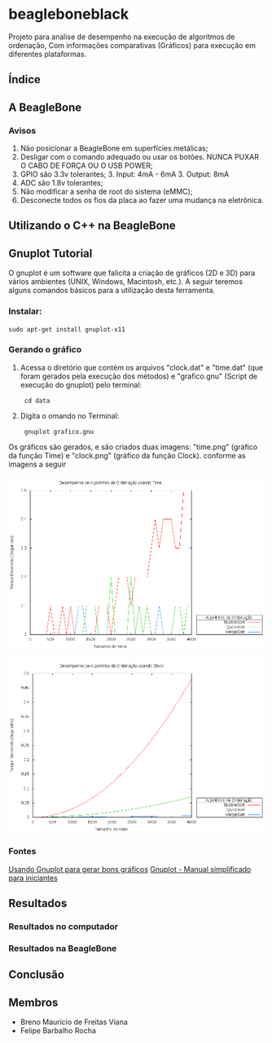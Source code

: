 # beagleboneblack #

Projeto para analise de desempenho na execução de algoritmos de ordenação, Com informações comparativas (Gráficos) para execução em diferentes plataformas.

## Índice ##

## A BeagleBone ##

### Avisos ###

1. Não posicionar a BeagleBone em superfícies metálicas;
2. Desligar com o comando adequado ou usar os botões. NUNCA PUXAR
O CABO DE FORÇA OU O USB POWER;
3. GPIO são 3.3v tolerantes;
	3. Input: 4mA - 6mA
	3. Output: 8mA
4. ADC são 1.8v tolerantes;
5. Não modificar a senha de root do sistema (eMMC);
6. Desconecte todos os fios da placa ao fazer uma mudança na eletrônica.

## Utilizando o C++ na BeagleBone ##

## Gnuplot Tutorial ##

O gnuplot é um software que falicita a criação de gráficos (2D e 3D) para vários ambientes (UNIX, Windows, Macintosh, etc.). A seguir teremos alguns comandos básicos para a utilização desta ferramenta.

### Instalar: ###

	sudo apt-get install gnuplot-x11

### Gerando o gráfico ###

1. Acessa o diretório que contém os arquivos "clock.dat" e "time.dat" (que foram gerados pela execução dos métodos) e "grafico.gnu" (Script de execução do gnuplot) pelo terminal:
		
		cd data
	
2. Digita o omando no Terminal:

		gnuplot grafico.gnu

Os gráficos são gerados, e são criados duas imagens: "time.png" (gráfico da função Time) e "clock.png" (gráfico da função Clock). conforme as imagens a seguir

![Time](data/time.png?raw=true "Gráfico de Time")

![Clock](data/clock.png?raw=true "Gráfico de Clock")

### Fontes ###

[Usando Gnuplot para gerar bons gráficos](http://www.dicas-l.com.br/arquivo/usando_gnuplot_para_gerar_bons_graficos.php)
[Gnuplot - Manual simplificado para iniciantes](http://www.ebah.com.br/content/ABAAAgUS4AF/gnuplot-manual-simplificado-iniciantes?part=1)

## Resultados ##

### Resultados no computador ###

### Resultados na BeagleBone ###

## Conclusão ##

## Membros ##

* Breno Maurício de Freitas Viana
* Felipe Barbalho Rocha
